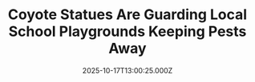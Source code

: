 ---
title: "Coyote Statues Are Guarding Local School Playgrounds Keeping Pests Away"
date: 2025-10-17T13:00:25.000Z
category: Human Kindness
externalLink: "https://www.goodnewsnetwork.org/coyote-statues-are-guarding-local-school-playgrounds-against-pests/"
image: ""
excerpt: "A creative solution from up north for how to stop crows and geese from leaving droppings all over a school playground has left several residents in a dreadful fright. The story comes from the city of Menlo Park in California, where a pair of “coyotes” are scarring these birds and the neighbors too. Local news […] The post Coyote Statues…"
---
